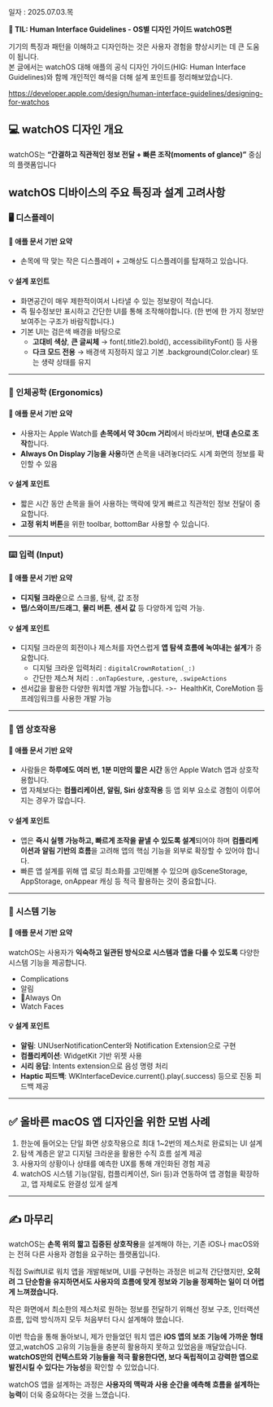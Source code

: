 일자 : 2025.07.03.목

**📌 TIL: Human Interface Guidelines - OS별 디자인 가이드 watchOS편**

기기의 특징과 패턴을 이해하고 디자인하는 것은 사용자 경험을 향상시키는 데 큰 도움이 됩니다. <br>
본 글에서는 watchOS 대해 애플의 공식 디자인 가이드(HIG: Human Interface Guidelines)와 함께 개인적인 해석을 더해 설계 포인트를 정리해보았습니다.

https://developer.apple.com/design/human-interface-guidelines/designing-for-watchos

## 💻 watchOS 디자인 개요

watchOS는 **“간결하고 직관적인 정보 전달 + 빠른 조작(moments of glance)”** 중심의 플랫폼입니다

## watchOS 디바이스의 주요 특징과 설계 고려사항

### 🖥️ 디스플레이

#### 📌 애플 문서 기반 요약

- 손목에 딱 맞는 작은 디스플레이 + 고해상도 디스플레이를 탑재하고 있습니다.

#### 💡 설계 포인트

- 화면공간이 매우 제한적이여서 나타낼 수 있는 정보량이 적습니다.
- 즉 필수정보만 표시하고 간단한 UI를 통해 조작해야합니다. (한 번에 한 가지 정보만 보여주는 구조가 바람직합니다.)
- 기본 UI는 검은색 배경을 바탕으로
  - **고대비 색상**, **큰 글씨체** → font(.title2).bold(), accessibilityFont() 등 사용
  - **다크 모드 전용** → 배경색 지정하지 않고 기본 .background(Color.clear) 또는 생략 상태를 유지

---

### 🤲 인체공학 (Ergonomics)

#### 📌 애플 문서 기반 요약

- 사용자는 Apple Watch를 **손목에서 약 30cm 거리**에서 바라보며, **반대 손으로 조작**합니다.
- **Always On Display 기능을 사용**하면 손목을 내려놓더라도 시계 화면의 정보를 확인할 수 있음

#### 💡 설계 포인트

- 짧은 시간 동안 손목을 들어 사용하는 맥락에 맞게 빠르고 직관적인 정보 전달이 중요합니다.
- **고정 위치 버튼**을 위한 toolbar, bottomBar 사용할 수 있습니다.

---

### ⌨️ 입력 (Input)

#### 📌 애플 문서 기반 요약

- **디지털 크라운**으로 스크롤, 탐색, 값 조정
- **탭/스와이프/드래그**, **물리 버튼**, **센서 값** 등 다양하게 입력 가능.

#### 💡 설계 포인트

- 디지털 크라운의 회전이나 제스처를 자연스럽게 **앱 탐색 흐름에 녹여내는 설계**가 중요합니다.
  - 디지털 크라운 입력처리 : `digitalCrownRotation(_:) `
  - 간단한 제스쳐 처리 : `.onTapGesture`, `.gesture`, `.swipeActions`
- 센서값을 활용한 다양한 워치앱 개발 가능합니다. ->-  HealthKit, CoreMotion 등 프레임워크를 사용한 개발 가능

---

### 🔄 앱 상호작용

#### 📌 애플 문서 기반 요약

- 사람들은 **하루에도 여러 번, 1분 미만의 짧은 시간** 동안 Apple Watch 앱과 상호작용합니다.
- 앱 자체보다는 **컴플리케이션, 알림, Siri 상호작용** 등 앱 외부 요소로 경험이 이루어지는 경우가 많습니다.

#### 💡 설계 포인트

- 앱은 **즉시 실행 가능하고, 빠르게 조작을 끝낼 수 있도록 설계**되어야 하며 **컴플리케이션과 알림 기반의 흐름**을 고려해 앱의 핵심 기능을 외부로 확장할 수 있어야 합니다.
- 빠른 앱 설계를 위해 앱 로딩 최소화를 고민해볼 수 있으며 @SceneStorage, AppStorage, onAppear 캐싱 등 적극 활용하는 것이 중요합니다.

---

### 🧩 시스템 기능

#### 📌 애플 문서 기반 요약

watchOS는 사용자가 **익숙하고 일관된 방식으로 시스템과 앱을 다룰 수 있도록** 다양한 시스템 기능을 제공합니다.

- Complications
- 알림
- Always On
- Watch Faces

#### 💡 설계 포인트

- **알림**: UNUserNotificationCenter와 Notification Extension으로 구현
- **컴플리케이션**: WidgetKit 기반 위젯 사용
- **시리 응답**: Intents extension으로 음성 명령 처리
- **Haptic 피드백**: WKInterfaceDevice.current().play(.success) 등으로 진동 피드백 제공

---

## ✅ 올바른 macOS 앱 디자인을 위한 모범 사례

1. 한눈에 들어오는 단일 화면 상호작용으로 최대 1~2번의 제스처로 완료되는 UI 설계
2. 탐색 계층은 얕고 디지털 크라운을 활용한 수직 흐름 설계 제공
3. 사용자의 상황이나 상태를 예측한 UX를 통해 개인화된 경험 제공
4. watchOS 시스템 기능(알림, 컴플리케이션, Siri 등)과 연동하여 앱 경험을 확장하고, 앱 자체로도 완결성 있게 설계

---

## ✍️ 마무리

watchOS는 **손목 위의 짧고 집중된 상호작용**을 설계해야 하는,
기존 iOS나 macOS와는 전혀 다른 사용자 경험을 요구하는 플랫폼입니다.

직접 SwiftUI로 워치 앱을 개발해보며, UI를 구현하는 과정은 비교적 간단했지만,
**오히려 그 단순함을 유지하면서도 사용자의 흐름에 맞게 정보와 기능을 정제하는 일이 더 어렵게 느껴졌습니다.**<br>

작은 화면에서 최소한의 제스처로 원하는 정보를 전달하기 위해선
정보 구조, 인터랙션 흐름, 입력 방식까지 모두 처음부터 다시 설계해야 했습니다.

이번 학습을 통해 돌아보니, 제가 만들었던 워치 앱은 **iOS 앱의 보조 기능에 가까운 형태**였고,watchOS 고유의 기능들을 충분히 활용하지 못하고 있었음을 깨달았습니다.
**watchOS만의 컨텍스트와 기능들을 적극 활용한다면, 보다 독립적이고 강력한 앱으로 발전시킬 수 있다는 가능성**을 확인할 수 있었습니다.

watchOS 앱을 설계하는 과정은 **사용자의 맥락과 사용 순간을 예측해 흐름을 설계하는 능력**이 더욱 중요하다는 것을 느꼈습니다.
